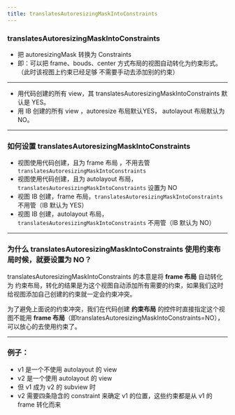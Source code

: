 ```yaml
---
title: translatesAutoresizingMaskIntoConstraints
---
```


### translatesAutoresizingMaskIntoConstraints

- 把 autoresizingMask 转换为 Constraints
- 即：可以把 frame、bouds、center 方式布局的视图自动转化为约束形式。（此时该视图上约束已经足够 不需要手动去添加别的约束）

------

- 用代码创建的所有 view，其 translatesAutoresizingMaskIntoConstraints 默认是 YES。
- 用 IB 创建的所有 view ，autoresize 布局默认YES， autolayout 布局默认为 NO。

------

### 如何设置 translatesAutoresizingMaskIntoConstraints

- 视图使用代码创建，且为 frame 布局 ，不用去管 `translatesAutoresizingMaskIntoConstraints`
- 视图使用代码创建，且为 autolayout 布局，`translatesAutoresizingMaskIntoConstraints` 设置为 NO
- 视图 IB 创建，frame 布局，`translatesAutoresizingMaskIntoConstraints` 不用管（IB 默认为 YES）
- 视图 IB 创建，autolayout 布局，`translatesAutoresizingMaskIntoConstraints` 不用管（IB 默认为 NO）

------

### 为什么 translatesAutoresizingMaskIntoConstraints 使用约束布局时候，就要设置为 NO？

translatesAutoresizingMaskIntoConstraints 的本意是将 **frame 布局** 自动转化为 约束布局，转化的结果是为这个视图自动添加所有需要的约束，如果我们这时给视图添加自己创建的约束就一定会约束冲突。

为了避免上面说的约束冲突，我们在代码创建 **约束布局** 的控件时直接指定这个视图不能用 **frame 布局**（即translatesAutoresizingMaskIntoConstraints=NO），可以放心的去使用约束了。

------

### 例子：

- v1 是一个不使用 autolayout 的 view
- v2 是一个使用 autolayout 的 view
- 但 v1 成为 v2 的 subview 时
- v2 需要四条隐含的 constraint 来确定 v1 的位置，这些约束都是从 v1 的 frame 转化而来
